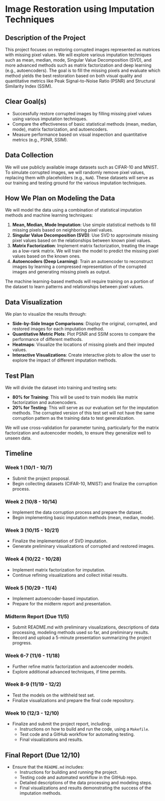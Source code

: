 # Image Restoration using Imputation Techniques

## Description of the Project
This project focuses on restoring corrupted images represented as matrices with missing pixel values. We will explore various imputation techniques such as mean, median, mode, Singular Value Decomposition (SVD), and more advanced methods such as matrix factorization and deep learning (e.g., autoencoders). The goal is to fill the missing pixels and evaluate which method yields the best restoration based on both visual quality and quantitative metrics like Peak Signal-to-Noise Ratio (PSNR) and Structural Similarity Index (SSIM).

## Clear Goal(s)
- Successfully restore corrupted images by filling missing pixel values using various imputation techniques.
- Compare the effectiveness of basic statistical methods (mean, median, mode), matrix factorization, and autoencoders.
- Measure performance based on visual inspection and quantitative metrics (e.g., PSNR, SSIM).

## Data Collection
We will use publicly available image datasets such as CIFAR-10 and MNIST. To simulate corrupted images, we will randomly remove pixel values, replacing them with placeholders (e.g., `NaN`). These datasets will serve as our training and testing ground for the various imputation techniques.

## How We Plan on Modeling the Data
We will model the data using a combination of statistical imputation methods and machine learning techniques:

1. **Mean, Median, Mode Imputation**: Use simple statistical methods to fill missing pixels based on neighboring pixel values.
2. **Singular Value Decomposition (SVD)**: Use SVD to approximate missing pixel values based on the relationships between known pixel values.
3. **Matrix Factorization**: Implement matrix factorization, treating the image as a low-rank matrix. We will train the model to predict the missing pixel values based on the known ones.
4. **Autoencoders (Deep Learning)**: Train an autoencoder to reconstruct images by learning a compressed representation of the corrupted images and generating missing pixels as output.

The machine learning-based methods will require training on a portion of the dataset to learn patterns and relationships between pixel values.

## Data Visualization
We plan to visualize the results through:
- **Side-by-Side Image Comparisons**: Display the original, corrupted, and restored images for each imputation method.
- **Quantitative Metric Plots**: Plot PSNR and SSIM scores to compare the performance of different methods.
- **Heatmaps**: Visualize the locations of missing pixels and their imputed values.
- **Interactive Visualizations**: Create interactive plots to allow the user to explore the impact of different imputation methods.

## Test Plan
We will divide the dataset into training and testing sets:
- **80% for Training**: This will be used to train models like matrix factorization and autoencoders.
- **20% for Testing**: This will serve as our evaluation set for the imputation methods. The corrupted version of this test set will not have the same corruption pattern as the training data to test generalization.
  
We will use cross-validation for parameter tuning, particularly for the matrix factorization and autoencoder models, to ensure they generalize well to unseen data.

## Timeline
### Week 1 (10/1 - 10/7)
- Submit the project proposal.
- Begin collecting datasets (CIFAR-10, MNIST) and finalize the corruption process.

### Week 2 (10/8 - 10/14)
- Implement the data corruption process and prepare the dataset.
- Begin implementing basic imputation methods (mean, median, mode).

### Week 3 (10/15 - 10/21)
- Finalize the implementation of SVD imputation.
- Generate preliminary visualizations of corrupted and restored images.

### Week 4 (10/22 - 10/28)
- Implement matrix factorization for imputation.
- Continue refining visualizations and collect initial results.

### Week 5 (10/29 - 11/4)
- Implement autoencoder-based imputation.
- Prepare for the midterm report and presentation.

### Midterm Report (Due 11/5)
- Submit README.md with preliminary visualizations, descriptions of data processing, modeling methods used so far, and preliminary results.
- Record and upload a 5-minute presentation summarizing the project progress.

### Week 6-7 (11/6 - 11/18)
- Further refine matrix factorization and autoencoder models.
- Explore additional advanced techniques, if time permits.

### Week 8-9 (11/19 - 12/2)
- Test the models on the withheld test set.
- Finalize visualizations and prepare the final code repository.

### Week 10 (12/3 - 12/10)
- Finalize and submit the project report, including:
  - Instructions on how to build and run the code, using a `Makefile`.
  - Test code and a GitHub workflow for automating testing.
  - Final visualizations and results.

## Final Report (Due 12/10)
- Ensure that the `README.md` includes:
  - Instructions for building and running the project.
  - Testing code and automated workflow in the GitHub repo.
  - Detailed descriptions of the data processing and modeling steps.
  - Final visualizations and results demonstrating the success of the imputation methods.

